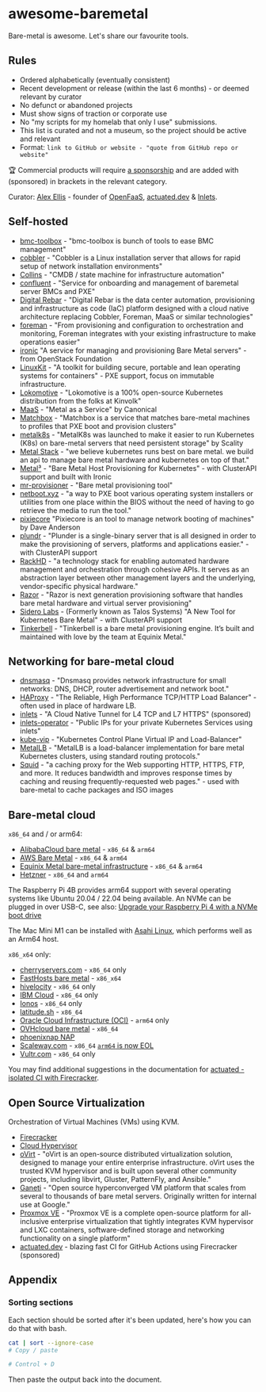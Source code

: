 # awesome-baremetal

Bare-metal is awesome. Let's share our favourite tools.

## Rules

* Ordered alphabetically (eventually consistent)
* Recent development or release (within the last 6 months) - or deemed relevant by curator
* No defunct or abandoned projects
* Must show signs of traction or corporate use
 * No "my scripts for my homelab that only I use" submissions.
 * This list is curated and not a museum, so the project should be active and relevant
* Format: `link to GitHub or website - "quote from GitHub repo or website"`

🏆 Commercial products will require [a sponsorship](https://github.com/sponsors/alexellis) and are added with (sponsored) in brackets in the relevant category.

Curator: [Alex Ellis](https://www.alexellis.io) - founder of [OpenFaaS](https://openfaas.com/), [actuated.dev](https://actuated.dev) & [Inlets](https://docs.inlets.dev/).

## Self-hosted

* [bmc-toolbox](https://github.com/bmc-toolbox) - "bmc-toolbox is bunch of tools to ease BMC management"
* [cobbler](https://github.com/cobbler/cobbler) - "Cobbler is a Linux installation server that allows for rapid setup of network installation environments"
* [Collins](https://tumblr.github.io/collins/) - "CMDB / state machine for infrastructure automation"
* [confluent](https://github.com/lenovo/confluent) - "Service for onboarding and management of baremetal server BMCs and PXE"
* [Digital Rebar](https://rebar.digital) - "Digital Rebar is the data center automation, provisioning and infrastructure as code (IaC) platform designed with a cloud native architecture replacing Cobbler, Foreman, MaaS or similar technologies"
* [foreman](https://github.com/theforeman/foreman) - "From provisioning and configuration to orchestration and monitoring, Foreman integrates with your existing infrastructure to make operations easier"
* [ironic](https://github.com/openstack/ironic) "A service for managing and provisioning Bare Metal servers" - from OpenStack Foundation
* [LinuxKit](https://github.com/linuxkit/linuxkit) - "A toolkit for building secure, portable and lean operating systems for containers" - PXE support, focus on immutable infrastructure.
* [Lokomotive](https://github.com/kinvolk/lokomotive-kubernetes) - "Lokomotive is a 100% open-source Kubernetes distribution from the folks at Kinvolk"
* [MaaS](https://maas.io) - "Metal as a Service" by Canonical
* [Matchbox](https://matchbox.psdn.io) - "Matchbox is a service that matches bare-metal machines to profiles that PXE boot and provision clusters"
* [metalk8s](https://github.com/scality/metalk8s) - "MetalK8s was launched to make it easier to run Kubernetes (K8s) on bare-metal servers that need persistent storage" by Scality
* [Metal Stack](https://metal-stack.io) - "we believe kubernetes runs best on bare metal. we build an api to manage bare metal hardware and kubernetes on top of that."
* [Metal³](https://github.com/metal3-io) - "Bare Metal Host Provisioning for Kubernetes" - with ClusterAPI support and built with Ironic
* [mr-provisioner](https://github.com/mr-provisioner/mr-provisioner) - "Bare metal provisioning tool"
* [netboot.xyz](https://netboot.xyz) - "a way to PXE boot various operating system installers or utilities from one place within the BIOS without the need of having to go retrieve the media to run the tool."
* [pixiecore](https://github.com/danderson/netboot/tree/master/pixiecore) "Pixiecore is an tool to manage network booting of machines" by Dave Anderson
* [plundr](https://github.com/plunder-app/plunder) - "Plunder is a single-binary server that is all designed in order to make the provisioning of servers, platforms and applications easier." - with ClusterAPI support
* [RackHD](https://rackhd.readthedocs.io/en/latest/) - "a technology stack for enabling automated hardware management and orchestration through cohesive APIs. It serves as an abstraction layer between other management layers and the underlying, vendor-specific physical hardware."
* [Razor](https://github.com/puppetlabs/razor-server) - "Razor is next generation provisioning software that handles bare metal hardware and virtual server provisioning"
* [Sidero Labs](https://www.siderolabs.com/platform/bare-metal-kubernetes-sidero/) - (Formerly known as Talos Systems) "A New Tool for Kubernetes Bare Metal" - with ClusterAPI support
* [Tinkerbell](https://tinkerbell.org) - "Tinkerbell is a bare metal provisioning engine. It’s built and maintained with love by the team at Equinix Metal."

## Networking for bare-metal cloud

* [dnsmasq](http://www.thekelleys.org.uk/dnsmasq/doc.html) - "Dnsmasq provides network infrastructure for small networks: DNS, DHCP, router advertisement and network boot."
* [HAProxy](http://www.haproxy.org) - "The Reliable, High Performance TCP/HTTP Load Balancer" - often used in place of hardware LB.
* [inlets](https://github.com/inlets/inlets-pro) - "A Cloud Native Tunnel for L4 TCP and L7 HTTPS" (sponsored)
* [inlets-operator](https://github.com/inlets/inlets-operator) - "Public IPs for your private Kubernetes Services using inlets"
* [kube-vip](https://github.com/plunder-app/kube-vip) - "Kubernetes Control Plane Virtual IP and Load-Balancer"
* [MetalLB](https://metallb.universe.tf) - "MetalLB is a load-balancer implementation for bare metal Kubernetes clusters, using standard routing protocols."
* [Squid](http://www.squid-cache.org) - "a caching proxy for the Web supporting HTTP, HTTPS, FTP, and more. It reduces bandwidth and improves response times by caching and reusing frequently-requested web pages." - used with bare-metal to cache packages and ISO images

## Bare-metal cloud

`x86_64` and / or arm64:

* [AlibabaCloud bare metal](https://www.alibabacloud.com/product/ebm) - `x86_64` & `arm64`
* [AWS Bare Metal](https://aws.amazon.com/blogs/aws/category/compute/amazon-ec2-bare-metal/)  - `x86_64` & `arm64`
* [Equinix Metal bare-metal infrastructure](https://www.equinix-metal.com) - `x86_64` & `arm64`
* [Hetzner](https://hetzner.com) - `x86_64` and `arm64`

The Raspberry Pi 4B provides arm64 support with several operating systems like Ubuntu 20.04 / 22.04 being available. An NVMe can be plugged in over USB-C, see also: [Upgrade your Raspberry Pi 4 with a NVMe boot drive](https://alexellisuk.medium.com/upgrade-your-raspberry-pi-4-with-a-nvme-boot-drive-d9ab4e8aa3c2)

The Mac Mini M1 can be installed with [Asahi Linux](https://asahilinux.org), which performs well as an Arm64 host.

`x86_x64` only:

* [cherryservers.com](https://www.cherryservers.com) - `x86_64` only
* [FastHosts bare metal](https://www.fasthosts.co.uk/dedicated-servers) - `x86_x64`
* [hivelocity](https://www.hivelocity.net) - `x86_64` only
* [IBM Cloud](https://www.ibm.com/uk-en/cloud/bare-metal-servers) - `x86_64` only
* [Ionos](https://ionos.co.uk) - `x86_64` only
* [latitude.sh](https://latitude.sh) - `x86_64`
* [Oracle Cloud Infrastructure (OCI)](https://www.oracle.com/cloud/compute/arm/) - `arm64` only
* [OVHcloud bare metal](https://www.ovh.com/world/dedicated-servers) - `x86_64`
* [phoenixnap NAP](https://phoenixnap.com/bare-metal-cloud/instances)
* [Scaleway.com](https://www.scaleway.com) - `x86_64` [`arm64` is now EOL]( https://www.theregister.com/2020/04/21/scaleway_arm64_cloud_end_of_life/)
* [Vultr.com](https://www.vultr.com/products/bare-metal/) - `x86_64` only

You may find additional suggestions in the documentation for [actuated - isolated CI with Firecracker](https://docs.actuated.dev/provision-server/).

## Open Source Virtualization

Orchestration of Virtual Machines (VMs) using KVM.

* [Firecracker](https://firecracker-microvm.github.io/)
* [Cloud Hypervisor](https://github.com/cloud-hypervisor/cloud-hypervisor)
* [oVirt](https://www.ovirt.org/) - "oVirt is an open-source distributed virtualization solution, designed to manage your entire enterprise infrastructure. oVirt uses the trusted KVM hypervisor and is built upon several other community projects, including libvirt, Gluster, PatternFly, and Ansible."
* [Ganeti](https://github.com/ganeti/ganeti) - "Open source hyperconverged VM platform that scales from several to thousands of bare metal servers. Originally written for internal use at Google."
* [Proxmox VE](https://www.proxmox.com/en/proxmox-ve/get-started) - "Proxmox VE is a complete open-source platform for all-inclusive enterprise virtualization that tightly integrates KVM hypervisor and LXC containers, software-defined storage and networking functionality on a single platform"
* [actuated.dev](https://actuated.dev) - blazing fast CI for GitHub Actions using Firecracker (sponsored)

## Appendix

### Sorting sections

Each section should be sorted after it's been updated, here's how you can do that with bash.

```bash
cat | sort --ignore-case
# Copy / paste

# Control + D
```

Then paste the output back into the document.
